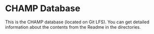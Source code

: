 # CHAMP Database

This is the CHAMP database (located on Git LFS). You can get detailed information about the contents from the Readme in the directories.

## 